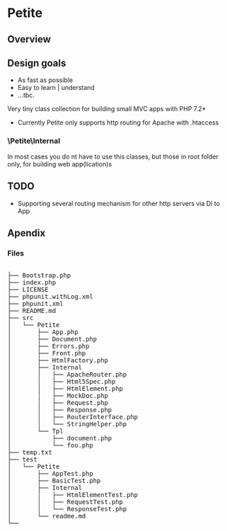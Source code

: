 # Petite

## Overview


## Design goals

 - As fast as possible
 - Easy to learn | understand
 - ...tbc.
 
 

Very tiny class collection for building small MVC apps with PHP 7.2*

 - Currently Petite only supports http routing for Apache with .htaccess
 
 
 ### \Petite\Internal

In most cases you do nt have to use this classes, but those in root folder only, for building web app(lication)s 
 
## TODO
  - Supporting several routing mechanism for other http servers via DI to App 
  
## Apendix

### Files 
<pre>

├── Bootstrap.php
├── index.php
├── LICENSE
├── phpunit.withLog.xml
├── phpunit.xml
├── README.md
├── src
│   └── Petite
│       ├── App.php
│       ├── Document.php
│       ├── Errors.php
│       ├── Front.php
│       ├── HtmlFactory.php
│       ├── Internal
│       │   ├── ApacheRouter.php
│       │   ├── Html5Spec.php
│       │   ├── HtmlElement.php
│       │   ├── MockDoc.php
│       │   ├── Request.php
│       │   ├── Response.php
│       │   ├── RouterInterface.php
│       │   └── StringHelper.php
│       └── Tpl
│           ├── document.php
│           └── foo.php
├── temp.txt
├── test
│   └── Petite
│       ├── AppTest.php
│       ├── BasicTest.php
│       ├── Internal
│       │   ├── HtmlElementTest.php
│       │   ├── RequestTest.php
│       │   └── ResponseTest.php
│       └── readme.md
└── 
</pre> 
